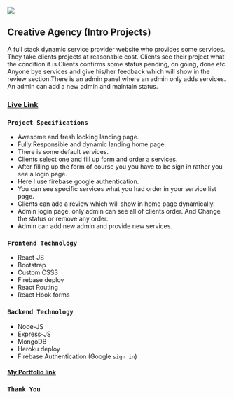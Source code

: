 ![](https://i.ibb.co/d5y1Vfm/logo.png) 

## Creative Agency (Intro Projects)

A full stack dynamic service provider website who provides some services. They take clients projects at reasonable cost. Clients see their project what the condition it is.Clients confirms some status pending, on going, done etc. Anyone bye services and give his/her feedback which will show in the review section.There is an admin panel where an admin only adds services. An admin can add a new admin and maintain status. 

### [Live Link](https://creative-agency-17.web.app/) 

### `Project Specifications`
- Awesome and fresh looking landing page. 
- Fully Responsible and dynamic landing home page. 
- There is some default services.
- Clients select one and fill up form and order a services.
- After filling up the form of course you you have to be sign in rather you see a login page. 
- Here I use firebase google authentication. 
- You can see specific services what you had order in your service list page. 
- Clients can add a review which will show in home page dynamically.
- Admin login page, only admin can see all of clients order. And Change the status or remove any order. 
- Admin can add new admin and provide new services. 

### `Frontend Technology` 
- React-JS 
- Bootstrap  
- Custom CSS3 
- Firebase deploy 
- React Routing 
- React Hook forms  

### `Backend Technology`
- Node-JS 
- Express-JS 
- MongoDB 
- Heroku deploy 
- Firebase Authentication (Google `sign in`) 


#### [My Portfolio link](https://portfolio-of-md-masud-rana.netlify.app/) 

### `Thank You`
